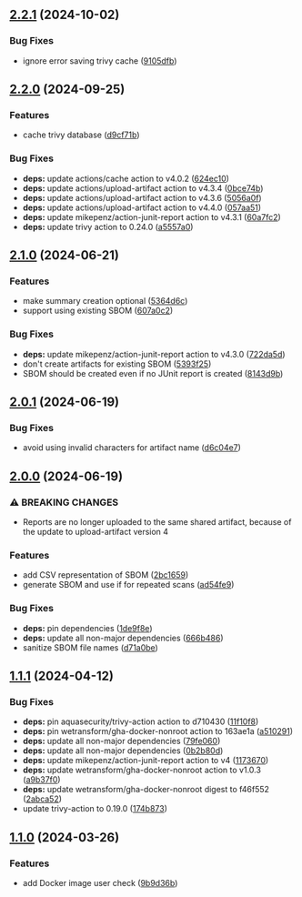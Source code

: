 ## [2.2.1](https://github.com/wetransform/gha-trivy/compare/v2.2.0...v2.2.1) (2024-10-02)

### Bug Fixes

* ignore error saving trivy cache ([9105dfb](https://github.com/wetransform/gha-trivy/commit/9105dfb41162743904efaac93075001dd6ea4c3f))

## [2.2.0](https://github.com/wetransform/gha-trivy/compare/v2.1.0...v2.2.0) (2024-09-25)

### Features

* cache trivy database ([d9cf71b](https://github.com/wetransform/gha-trivy/commit/d9cf71bf6c1d5271bbe17b16a2d7180ac5dadbb3))

### Bug Fixes

* **deps:** update actions/cache action to v4.0.2 ([624ec10](https://github.com/wetransform/gha-trivy/commit/624ec100e3c156860ce96d44e67b424675b7ad36))
* **deps:** update actions/upload-artifact action to v4.3.4 ([0bce74b](https://github.com/wetransform/gha-trivy/commit/0bce74bcd454aa5e872e13140574f8c550d6c04d))
* **deps:** update actions/upload-artifact action to v4.3.6 ([5056a0f](https://github.com/wetransform/gha-trivy/commit/5056a0ffa5ac5f326ea8005dbc5fa356c690c39d))
* **deps:** update actions/upload-artifact action to v4.4.0 ([057aa51](https://github.com/wetransform/gha-trivy/commit/057aa51c1cc69c998314b5ed808fac788b2814e4))
* **deps:** update mikepenz/action-junit-report action to v4.3.1 ([60a7fc2](https://github.com/wetransform/gha-trivy/commit/60a7fc2e279832f2ac53b69e0da3c29bc69d05ed))
* **deps:** update trivy action to 0.24.0 ([a5557a0](https://github.com/wetransform/gha-trivy/commit/a5557a0f3717353c3b2f4c56d0fd087125e15274))

## [2.1.0](https://github.com/wetransform/gha-trivy/compare/v2.0.1...v2.1.0) (2024-06-21)


### Features

* make summary creation optional ([5364d6c](https://github.com/wetransform/gha-trivy/commit/5364d6c863a77d2716a3668cbd71dd5ee51b53fc))
* support using existing SBOM ([607a0c2](https://github.com/wetransform/gha-trivy/commit/607a0c2b8d839bb056c8a6911b1815d945ad5b12))


### Bug Fixes

* **deps:** update mikepenz/action-junit-report action to v4.3.0 ([722da5d](https://github.com/wetransform/gha-trivy/commit/722da5d5864cc511b4319b67b87b9c76635bb0cb))
* don't create artifacts for existing SBOM ([5393f25](https://github.com/wetransform/gha-trivy/commit/5393f255379b342df3046e32c2a21a351bc92791))
* SBOM should be created even if no JUnit report is created ([8143d9b](https://github.com/wetransform/gha-trivy/commit/8143d9bdfbab79a3fb908e45b614e1782d9abc84))

## [2.0.1](https://github.com/wetransform/gha-trivy/compare/v2.0.0...v2.0.1) (2024-06-19)


### Bug Fixes

* avoid using invalid characters for artifact name ([d6c04e7](https://github.com/wetransform/gha-trivy/commit/d6c04e7c87db5667df07656eb1679fd5d2ae7f6f))

## [2.0.0](https://github.com/wetransform/gha-trivy/compare/v1.1.1...v2.0.0) (2024-06-19)


### ⚠ BREAKING CHANGES

* Reports are no longer uploaded to the same shared
artifact, because of the update to upload-artifact version 4

### Features

* add CSV representation of SBOM ([2bc1659](https://github.com/wetransform/gha-trivy/commit/2bc165991a988b0330c3c99d2b959ce10db27d0c))
* generate SBOM and use if for repeated scans ([ad54fe9](https://github.com/wetransform/gha-trivy/commit/ad54fe9b546b24dc1e583e9a582592f01c63f210))


### Bug Fixes

* **deps:** pin dependencies ([1de9f8e](https://github.com/wetransform/gha-trivy/commit/1de9f8edd115de1824a7eae52364ca7875f31446))
* **deps:** update all non-major dependencies ([666b486](https://github.com/wetransform/gha-trivy/commit/666b486dc333d3e664aeba42fa469cb22a6cca81))
* sanitize SBOM file names ([d71a0be](https://github.com/wetransform/gha-trivy/commit/d71a0bee035a1fab51075d36906eeac6a2577cab))

## [1.1.1](https://github.com/wetransform/gha-trivy/compare/v1.1.0...v1.1.1) (2024-04-12)


### Bug Fixes

* **deps:** pin aquasecurity/trivy-action action to d710430 ([11f10f8](https://github.com/wetransform/gha-trivy/commit/11f10f8bca8d941f65a6eabc8086300b37aa81a0))
* **deps:** pin wetransform/gha-docker-nonroot action to 163ae1a ([a510291](https://github.com/wetransform/gha-trivy/commit/a5102913aec03f3aba9aaadc0467a0e0431d4e95))
* **deps:** update all non-major dependencies ([79fe060](https://github.com/wetransform/gha-trivy/commit/79fe060c8133fcd6d574df760c029d87ab6d437d))
* **deps:** update all non-major dependencies ([0b2b80d](https://github.com/wetransform/gha-trivy/commit/0b2b80d2ec06d092ab918fa219816d84470a0695))
* **deps:** update mikepenz/action-junit-report action to v4 ([1173670](https://github.com/wetransform/gha-trivy/commit/1173670efb470eeaac7b89ed9f5c198a4c0f4276))
* **deps:** update wetransform/gha-docker-nonroot action to v1.0.3 ([a9b37f0](https://github.com/wetransform/gha-trivy/commit/a9b37f04783b8862e23959ed4f412083c432b49a))
* **deps:** update wetransform/gha-docker-nonroot digest to f46f552 ([2abca52](https://github.com/wetransform/gha-trivy/commit/2abca52fc7faf5f6fe2a44faa379a008d5bfaeb6))
* update trivy-action to 0.19.0 ([174b873](https://github.com/wetransform/gha-trivy/commit/174b8738d195d43f5239797760391db4e8da3b47))

## [1.1.0](https://github.com/wetransform/gha-trivy/compare/v1.0.0...v1.1.0) (2024-03-26)


### Features

* add Docker image user check ([9b9d36b](https://github.com/wetransform/gha-trivy/commit/9b9d36ba509a24df38f2e269d43b46383d59ace1))
